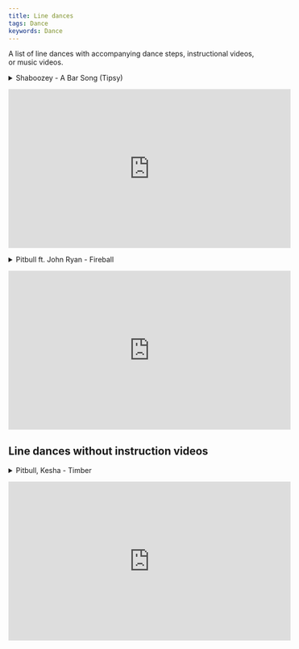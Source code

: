 ```yaml
---
title: Line dances
tags: Dance
keywords: Dance
---
```


A list of line dances with accompanying dance steps, instructional videos, or music
videos.

<p>
<details>
  <summary>Shaboozey - A Bar Song (Tipsy)</summary>
  <p>
      <p>
      You begin with your weight on your left foot.
      In the first 6 steps you are basically making a square.
      It is not shown in this video, but there is a dance brake that consists of
      a right tap and a left tap at the end of the sequence before restarting
      the sequence.
      </p>
      <ol>
          <li>right foot to the right</li>
          <li>right foot forward</li>
          <li>left foot to the left</li>
          <li>left foot backwards</li>
          <li>right tap</li>
          <li>left tap</li>
          <li>right grape vine</li>
          <li>left tap</li>
          <li>right tap</li>
          <li>left grape vine and half turn counter-clockwise</li>
          <li>right heel</li>
          <li>left heel</li>
          <li>pop (stand in the ball of your feet)</li>
          <li>right hip</li>
          <li>left hip</li>
      </ol>
  </p>
</details>
</p>

<iframe width="560" height="315" src="https://www.youtube.com/embed/6WUNB-EQbsc?si=zOGzfs2XTpyA3NuT" title="YouTube video player" frameborder="0" allow="accelerometer; autoplay; clipboard-write; encrypted-media; gyroscope; picture-in-picture; web-share" referrerpolicy="strict-origin-when-cross-origin" allowfullscreen></iframe>

<p>
<details>
  <summary>Pitbull ft. John Ryan - Fireball</summary>
  <p>
      <p>
      You begin with your weight on your left foot and on the toes of your right
      foot, as though you were tapping the floor.
      You are doing 4 cross steps moving forward.
      </p>
      <ol>
          <li>3 steps forward (right, left, right) and kick with your left leg</li>
          <li>3 steps backward (left, right, left) and tap with your right foot (now you should be in the starting position)</li>
          <li>3 steps forward (right, left, right) and kick with your left leg</li>
          <li>3 steps backward (left, right, left) and tap with your right foot
              to the right (this will make it easier to cross your feet in the next
              step)</li>
          <li>left cross and tap</li>
          <li>right cross and tap</li>
          <li>left cross and tap</li>
          <li>right cross and tap</li>
          <li>jazz step while doing a half clockwise turn (right foot crosses left foot, left foot steps back, right foot returns to neutral position)</li>
          <li>jazz step (but no turn)</li>
      </ol>
  </p>
</details>
</p>

<iframe width="560" height="315" src="https://www.youtube.com/embed/0xNDiVM7_2s?si=bydeTHrLB8mrXmap&amp;start=35" title="YouTube video player" frameborder="0" allow="accelerometer; autoplay; clipboard-write; encrypted-media; gyroscope; picture-in-picture; web-share" referrerpolicy="strict-origin-when-cross-origin" allowfullscreen></iframe>

## Line dances without instruction videos

<p>
<details>
  <summary>Pitbull, Kesha - Timber</summary>
  <p>
      <p>
      You begin with your weight on your left foot and on the toes of your right
      foot, as though you were tapping the floor, because the first step is a
      forward step.
      <br>
      Notice that the first 8 steps are essentially 4 rock steps. Then you do 4
      triple steps forward beginning with your right foot.
      </p>
      <ol>
          <li>right foot steps forward</li>
          <li>left foot steps in place</li>
          <li>right foot steps backwards</li>
          <li>left foot steps in place</li>
          <li>right foot steps forward</li>
          <li>left foot steps in place</li>
          <li>right foot steps backwards</li>
          <li>left foot steps in place</li>
          <li>right foot steps forward and does a triple step</li>
          <li>left foot steps forward and does a triple step</li>
          <li>right foot steps forward and does a triple step</li>
          <li>left foot steps forward and does a triple step</li>
          <li>8 steps back (left, right, left, right, left, right, left, right)
              back to starting position, with your weight on both feet</li>
          <li>right hip</li>
          <li>left hip</li>
          <li>do a pivot step to do half a counter-clockwise turn (your weight
              is on your left foot and you turn on the ball of your left foot as
              you take 2 or 4 small steps with your left foot to turn you)</li>
      </ol>
  </p>
</details>
</p>

<iframe width="560" height="315" src="https://www.youtube.com/embed/EQzXwcZS-FU?si=SSRjiKRnQUs5Vxwf" title="YouTube video player" frameborder="0" allow="accelerometer; autoplay; clipboard-write; encrypted-media; gyroscope; picture-in-picture; web-share" referrerpolicy="strict-origin-when-cross-origin" allowfullscreen></iframe>
